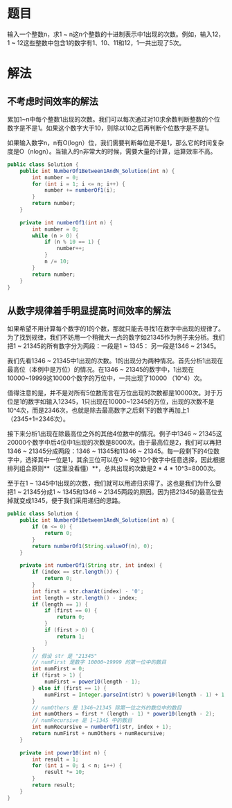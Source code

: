 # 题目

输入一个整数n，求1 ~ n这n个整数的十进制表示中1出现的次数。例如，输入12，1 ~ 12这些整数中包含1的数字有1、10、11和12，1一共出现了5次。

# 解法

## 不考虑时间效率的解法

累加1~n中每个整数1出现的次数。我们可以每次通过对10求余数判断整数的个位数字是不是1。如果这个数字大于10，则除以10之后再判断个位数字是不是1。

如果输入数字n，n有O(logn）位，我们需要判断每位是不是1，那么它的时间复杂度是O（nlogn）。当输入的n非常大的时候，需要大量的计算，运算效率不高。

```java
public class Solution {
    public int NumberOf1Between1AndN_Solution(int n) {
        int number = 0;
        for (int i = 1; i <= n; i++) {
            number += numberOf1(i);
        }
        return number;
    }
    
    private int numberOf1(int n) {
        int number = 0;
        while (n > 0) {
            if (n % 10 == 1) {
                number++;
            }
            n /= 10;
        }
        return number;
    }
}
```

## 从数字规律着手明显提高时间效率的解法

如果希望不用计算每个数字的1的个数，那就只能去寻找1在数字中出现的规律了。为了找到规律，我们不妨用一个稍微大一点的数字如21345作为例子来分析。我们把1 ~ 21345的所有数字分为两段：一段是1 ~ 1345：
另一段是1346 ~ 21345。

我们先看1346 ~ 21345中1出现的次数。1的出现分为两种情况。首先分析1出现在最高位（本例中是万位）的情况。在1346 ~ 21345的数字中，1出现在10000~19999这10000个数字的万位中，一共出现了10000
（10^4）次。

值得注意的是，并不是对所有5位数而言在万位出现的次数都是10000次。对于万位是1的数字如输入12345，1只出现在10000~12345的万位，出现的次数不是10^4次，而是2346次，也就是除去最高数字之后剩下的数字再加上1（2345+1=2346次）。

接下来分析1出现在除最高位之外的其他4位数中的情况。例子中1346 ~ 21345这20000个数字中后4位中1出现的次数是8000次。由于最高位是2，我们可以再把1346 ~ 21345分成两段：1346 ~ 11345和11346 ~
21345。每一段剩下的4位数字中，选择其中一位是1，其余三位可以在0 ~ 9这10个数字中任意选择，因此根据排列组合原则**（这里没看懂）**，总共出现的次数是2 * 4 * 10^3=8000次。

至于在1 ~ 1345中1出现的次数，我们就可以用递归求得了。这也是我们为什么要把1 ~ 21345分成1 ~ 1345和1346 ~ 21345两段的原因。因为把21345的最高位去掉就变成1345，便于我们采用递归的思路。

```java
public class Solution {
    public int NumberOf1Between1AndN_Solution(int n) {
        if (n <= 0) {
            return 0;
        }
        return numberOf1(String.valueOf(n), 0);
    }
    
    private int numberOf1(String str, int index) {
        if (index == str.length()) {
            return 0;
        }
        int first = str.charAt(index) - '0';
        int length = str.length() - index;
        if (length == 1) {
            if (first == 0) {
                return 0;
            }
            if (first > 0) {
                return 1;
            }
        }
        // 假设 str 是 "21345"
        // numFirst 是数字 10000~19999 的第一位中的数目
        int numFirst = 0;
        if (first > 1) {
            numFirst = power10(length - 1);
        } else if (first == 1) {
            numFirst = Integer.parseInt(str) % power10(length - 1) + 1;
        }
        // numOthers 是 1346~21345 除第一位之外的数位中的数目
        int numOthers = first * (length - 1) * power10(length - 2);
        // numRecursive 是 1~1345 中的数目
        int numRecursive = numberOf1(str, index + 1);
        return numFirst + numOthers + numRecursive;
    }
    
    private int power10(int n) {
        int result = 1;
        for (int i = 0; i < n; i++) {
            result *= 10;
        }
        return result;
    }
}
```

